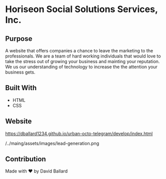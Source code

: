 # Horiseon Social Solutions Services, Inc.

## Purpose
A website that offers companies a chance to leave the marketing to the professionals. We are a team of hard working individuals that would love to take the stress out of growing your business and mainting your reputation. We us our understanding of technology to increase the the attention your business gets.

## Built With
* HTML
* CSS

## Website
https://dballard1234.github.io/urban-octo-telegram/develop/index.html  

/../maing/assets/images/lead-generation.png

## Contribution
Made with ❤️ by David Ballard

